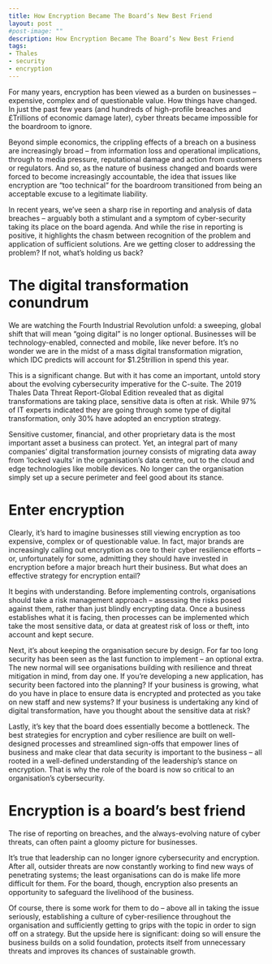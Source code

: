 ```yaml
---
title: How Encryption Became The Board’s New Best Friend
layout: post
#post-image: ""
description: How Encryption Became The Board’s New Best Friend
tags:
- Thales
- security
- encryption
---
```


For many years, encryption has been viewed as a burden on businesses – expensive, complex and of questionable value. How things have changed. In just the past few years (and hundreds of high-profile breaches and £Trillions of economic damage later), cyber threats became impossible for the boardroom to ignore.

Beyond simple economics, the crippling effects of a breach on a business are increasingly broad – from information loss and operational implications, through to media pressure, reputational damage and action from customers or regulators. And so, as the nature of business changed and boards were forced to become increasingly accountable, the idea that issues like encryption are “too technical” for the boardroom transitioned from being an acceptable excuse to a legitimate liability.

In recent years, we’ve seen a sharp rise in reporting and analysis of data breaches – arguably both a stimulant and a symptom of cyber-security taking its place on the board agenda. And while the rise in reporting is positive, it highlights the chasm between recognition of the problem and application of sufficient solutions. Are we getting closer to addressing the problem? If not, what’s holding us back?

# The digital transformation conundrum

We are watching the Fourth Industrial Revolution unfold: a sweeping, global shift that will mean “going digital” is no longer optional. Businesses will be technology-enabled, connected and mobile, like never before. It’s no wonder we are in the midst of a mass digital transformation migration, which IDC predicts will account for $1.25trillion in spend this year.

This is a significant change. But with it has come an important, untold story about the evolving cybersecurity imperative for the C-suite. The 2019 Thales Data Threat Report-Global Edition revealed that as digital transformations are taking place, sensitive data is often at risk. While 97% of IT experts indicated they are going through some type of digital transformation, only 30% have adopted an encryption strategy.

Sensitive customer, financial, and other proprietary data is the most important asset a business can protect. Yet, an integral part of many companies’ digital transformation journey consists of migrating data away from ‘locked vaults’ in the organisation’s data centre, out to the cloud and edge technologies like mobile devices. No longer can the organisation simply set up a secure perimeter and feel good about its stance.

# Enter encryption

Clearly, it’s hard to imagine businesses still viewing encryption as too expensive, complex or of questionable value. In fact, major brands are increasingly calling out encryption as core to their cyber resilience efforts – or, unfortunately for some, admitting they should have invested in encryption before a major breach hurt their business. But what does an effective strategy for encryption entail?

It begins with understanding. Before implementing controls, organisations should take a risk management approach – assessing the risks posed against them, rather than just blindly encrypting data. Once a business establishes what it is facing, then processes can be implemented which take the most sensitive data, or data at greatest risk of loss or theft, into account and kept secure.

Next, it’s about keeping the organisation secure by design. For far too long security has been seen as the last function to implement – an optional extra. The new normal will see organisations building with resilience and threat mitigation in mind, from day one. If you’re developing a new application, has security been factored into the planning? If your business is growing, what do you have in place to ensure data is encrypted and protected as you take on new staff and new systems? If your business is undertaking any kind of digital transformation, have you thought about the sensitive data at risk?

Lastly, it’s key that the board does essentially become a bottleneck. The best strategies for encryption and cyber resilience are built on well-designed processes and streamlined sign-offs that empower lines of business and make clear that data security is important to the business – all rooted in a well-defined understanding of the leadership’s stance on encryption. That is why the role of the board is now so critical to an organisation’s cybersecurity.

# Encryption is a board’s best friend

The rise of reporting on breaches, and the always-evolving nature of cyber threats, can often paint a gloomy picture for businesses.

It’s true that leadership can no longer ignore cybersecurity and encryption. After all, outsider threats are now constantly working to find new ways of penetrating systems; the least organisations can do is make life more difficult for them. For the board, though, encryption also presents an opportunity to safeguard the livelihood of the business.

Of course, there is some work for them to do – above all in taking the issue seriously, establishing a culture of cyber-resilience throughout the organisation and sufficiently getting to grips with the topic in order to sign off on a strategy. But the upside here is significant: doing so will ensure the business builds on a solid foundation, protects itself from unnecessary threats and improves its chances of sustainable growth.
